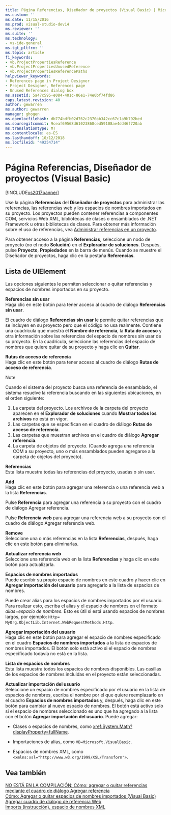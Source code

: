 ```yaml
---
title: Página Referencias, Diseñador de proyectos (Visual Basic) | Microsoft Docs
ms.custom: ''
ms.date: 11/15/2016
ms.prod: visual-studio-dev14
ms.reviewer: ''
ms.suite: ''
ms.technology:
- vs-ide-general
ms.tgt_pltfrm: ''
ms.topic: article
f1_keywords:
- vb.ProjectPropertiesReference
- vb.ProjectPropertiesUnusedReference
- vb.ProjectPropertiesReferencePaths
helpviewer_keywords:
- References page in Project Designer
- Project Designer, References page
- Unused References dialog box
ms.assetid: 5a47c595-e084-401c-86e1-74e0bf74fd86
caps.latest.revision: 40
author: gewarren
ms.author: gewarren
manager: ghogen
ms.openlocfilehash: db774bdfb02d762c2370ab342cc67c1a9b792bed
ms.sourcegitcommit: 9ceaf69568d61023868ced59108ae4dd46f720ab
ms.translationtype: MT
ms.contentlocale: es-ES
ms.lasthandoff: 10/12/2018
ms.locfileid: "49254714"
---
```

# <a name="references-page-project-designer-visual-basic"></a>Página Referencias, Diseñador de proyectos (Visual Basic)
[!INCLUDE[vs2017banner](../../includes/vs2017banner.md)]

  
Use la página **Referencias** del **Diseñador de proyectos** para administrar las referencias, las referencias web y los espacios de nombres importados en su proyecto. Los proyectos pueden contener referencias a componentes COM, servicios Web XML, bibliotecas de clases o ensamblados de .NET Framework u otras bibliotecas de clases. Para obtener más información sobre el uso de referencias, vea [Administrar referencias en un proyecto](../../ide/managing-references-in-a-project.md).  
  
 Para obtener acceso a la página **Referencias**, seleccione un nodo de proyecto (no el nodo **Solución**) en el **Explorador de soluciones**. Después, pulse **Proyecto**, **Propiedades** en la barra de menús. Cuando se muestre el Diseñador de proyectos, haga clic en la pestaña **Referencias**.  
  
## <a name="uielement-list"></a>Lista de UIElement  
 Las opciones siguientes le permiten seleccionar o quitar referencias y espacios de nombres importados en su proyecto.  
  
 **Referencias sin usar**  
 Haga clic en este botón para tener acceso al cuadro de diálogo **Referencias sin usar**.  
  
 El cuadro de diálogo **Referencias sin usar** le permite quitar referencias que se incluyen en su proyecto pero que el código no usa realmente. Contiene una cuadrícula que muestra el **Nombre de referencia**, la **Ruta de acceso** y otra información sobre las referencias del espacio de nombres sin usar de su proyecto. En la cuadrícula, seleccione las referencias del espacio de nombres que quiere quitar de su proyecto y haga clic en **Quitar**.  
  
 **Rutas de acceso de referencia**  
 Haga clic en este botón para tener acceso al cuadro de diálogo **Rutas de acceso de referencia**.  
  
> [!NOTE]
>  Cuando el sistema del proyecto busca una referencia de ensamblado, el sistema resuelve la referencia buscando en las siguientes ubicaciones, en el orden siguiente:  
>   
>  1.  La carpeta del proyecto. Los archivos de la carpeta del proyecto aparecen en el **Explorador de soluciones** cuando **Mostrar todos los archivos** no está en vigor.  
> 2.  Las carpetas que se especifican en el cuadro de diálogo **Rutas de acceso de referencia**.  
> 3.  Las carpetas que muestran archivos en el cuadro de diálogo **Agregar referencia**.  
> 4.  La carpeta de objetos del proyecto. (Cuando agrega una referencia COM a su proyecto, uno o más ensamblados pueden agregarse a la carpeta de objetos del proyecto).  
  
 **Referencias**  
 Esta lista muestra todas las referencias del proyecto, usadas o sin usar.  
  
 **Add**  
 Haga clic en este botón para agregar una referencia o una referencia web a la lista **Referencias**.  
  
 Pulse **Referencia** para agregar una referencia a su proyecto con el cuadro de diálogo Agregar referencia.  
  
 Pulse **Referencia web** para agregar una referencia web a su proyecto con el cuadro de diálogo Agregar referencia web.  
  
 **Remove**  
 Seleccione una o más referencias en la lista **Referencias**, después, haga clic en este botón para eliminarlas.  
  
 **Actualizar referencia web**  
 Seleccione una referencia web en la lista **Referencias** y haga clic en este botón para actualizarla.  
  
 **Espacios de nombres importados**  
 Puede escribir su propio espacio de nombres en este cuadro y hacer clic en **Agregar importación del usuario** para agregarlo a la lista de espacios de nombres.  
  
 Puede crear alias para los espacios de nombres importados por el usuario. Para realizar esto, escriba el alias y el espacio de nombres en el formato *alias*=*espacio de nombres*. Esto es útil si está usando espacios de nombres largos, por ejemplo: `Http= MyOrg.ObjectLib.Internet.WebRequestMethods.Http`.  
  
 **Agregar importación del usuario**  
 Haga clic en este botón para agregar el espacio de nombres especificado en el cuadro **Espacios de nombres importados** a la lista de espacios de nombres importados. El botón solo está activo si el espacio de nombres especificado todavía no está en la lista.  
  
 **Lista de espacios de nombres**  
 Esta lista muestra todos los espacios de nombres disponibles. Las casillas de los espacios de nombres incluidas en el proyecto están seleccionadas.  
  
 **Actualizar importación del usuario**  
 Seleccione un espacio de nombres especificado por el usuario en la lista de espacios de nombres, escriba el nombre por el que quiere reemplazarlo en el cuadro **Espacios de nombres importados** y, después, haga clic en este botón para cambiar al nuevo espacio de nombres. El botón está activo solo si el espacio de nombres seleccionado es uno que ha agregado a la lista con el botón **Agregar importación del usuario**. Puede agregar:  
  
-   Clases o espacios de nombres, como <xref:System.Math?displayProperty=fullName>.  
  
-   Importaciones de alias, como `VB=Microsoft.VisualBasic`.  
  
-   Espacios de nombres XML, como `<xmlns:xsl="http://www.w3.org/1999/XSL/Transform">`.  
  
## <a name="see-also"></a>Vea también  
 [NO ESTÁ EN LA COMPILACIÓN: Cómo: agregar o quitar referencias mediante el cuadro de diálogo Agregar referencia](http://msdn.microsoft.com/en-us/3bd75d61-f00c-47c0-86a2-dd1f20e231c9)   
 [Cómo: Agregar o quitar espacios de nombres importados (Visual Basic)](../../ide/how-to-add-or-remove-imported-namespaces-visual-basic.md)   
 [Agregar cuadro de diálogo de referencia Web](http://msdn.microsoft.com/en-us/bdf05776-c591-40af-bfd7-e1e2aa1e87b5)   
 [Imports (instrucción), espacio de nombres XML](http://msdn.microsoft.com/library/1f4d50a6-08c7-4c2e-8206-ccae35fcd1b4)




